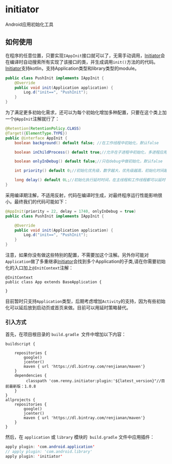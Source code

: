 # initiator
Android应用初始化工具

## 如何使用
在程序的任意位置，只要实现`IAppInit`接口就可以了，无需手动调用，[Initiator](https://github.com/renjianan/initiator)会在编译时自动搜索所有实现了该接口的类，并生成调用`init()`方法的的代码。[Initiator](https://github.com/renjianan/initiator)支持kotlin，支持Application类型和library类型的module。
```java
public class PushInit implements IAppInit {
    @Override
    public void init(Application application) {
        Log.d("init==", "PushInit");
    }
}
```

为了满足更多初始化需求，还可以为每个初始化增加多种配置，只要在这个类上加一个`@AppInit`注解就行了：
```java
@Retention(RetentionPolicy.CLASS)
@Target({ElementType.TYPE})
public @interface AppInit {
    boolean background() default false; //在工作线程中初始化，默认false

    boolean inChildProcess() default true;//允许在子进程中初始化，多进程应用Application的onCreate方法会调用多次，默认true

    boolean onlyInDebug() default false;//只在debug中做初始化，默认false

    int priority() default 0;//初始化优先级，数字越大，优先级越高，初始化时间越早

    long delay() default 0L;//初始化执行延时时间，在主线程和工作线程都可以延时
}
```

采用编译期注解，不适用反射，代码在编译时生成，对最终程序运行性能影响很小。最终我们的代码可能如下：
```java
@AppInit(priority = 22, delay = 1740, onlyInDebug = true)
public class PushInit implements IAppInit {

    @Override
    public void init(Application application) {
        Log.d("init==", "PushInit");
    }
}

```

注意，如果你没有做这些特别的配置，不需要加这个注解。另外你可能对`Application`做了多重继承[Initiator](https://github.com/renjianan/initiator)会找到多个Application的子类,请在你需要初始化的入口加上`@InitContext`注解：

```
@InitContext
public class App extends BaseApplication {

}
```
目前暂时只支持`Application`类型，后期考虑增加`Activity`的支持，因为有些初始化可以延后放到启动页或首页来做。目前可以用延时策略替代。
### 引入方式
首先，在项目根目录的 `build.gradle `文件中增加以下内容：
```
buildscript {

    repositories {
        google()
        jcenter()
        maven { url 'https://dl.bintray.com/renjianan/maven'}
    }
    dependencies {
         classpath 'com.renny.initiator:plugin:'${latest_version}"//目前最新版：1.0.8
    }
}
allprojects {
    repositories {
        google()
        jcenter()
        maven { url 'https://dl.bintray.com/renjianan/maven'}
    }
}
```
然后，在 `application` 或 `library` 模块的` build.gradle` 文件中应用插件：
```java
apply plugin: 'com.android.application'
// apply plugin: 'com.android.library'
apply plugin: 'initiator'
```

